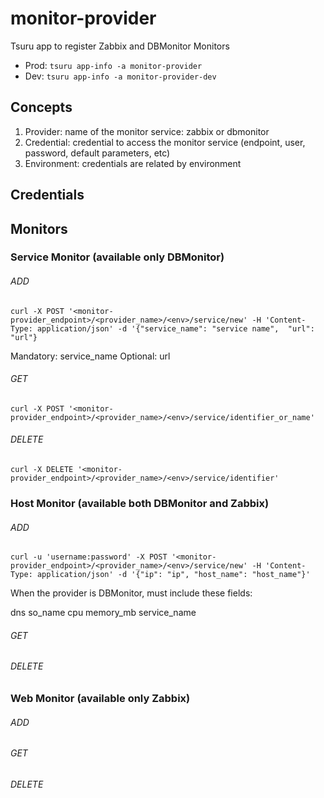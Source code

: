 # monitor-provider
Tsuru app to register Zabbix and DBMonitor Monitors
- Prod: `tsuru app-info -a monitor-provider`
- Dev: `tsuru app-info -a monitor-provider-dev`

## Concepts
1. Provider: name of the monitor service: zabbix or dbmonitor
2. Credential: credential to access the monitor service (endpoint, user, password, default parameters, etc)
2. Environment: credentials are related by environment

## Credentials

## Monitors

### Service Monitor (available only DBMonitor)
###### ADD
```
curl -X POST '<monitor-provider_endpoint>/<provider_name>/<env>/service/new' -H 'Content-Type: application/json' -d '{"service_name": "service name",  "url": "url"}
```
Mandatory: service_name
Optional: url

###### GET
```
curl -X POST '<monitor-provider_endpoint>/<provider_name>/<env>/service/identifier_or_name'
```

###### DELETE
```
curl -X DELETE '<monitor-provider_endpoint>/<provider_name>/<env>/service/identifier'
```

### Host Monitor (available both DBMonitor and Zabbix)
###### ADD

```
curl -u 'username:password' -X POST '<monitor-provider_endpoint>/<provider_name>/<env>/service/new' -H 'Content-Type: application/json' -d '{"ip": "ip", "host_name": "host_name"}'
```
When the provider is DBMonitor, must include these fields:

  dns
  so_name
  cpu
  memory_mb
  service_name


###### GET
###### DELETE

### Web Monitor (available only Zabbix)
###### ADD
###### GET
###### DELETE
